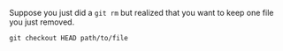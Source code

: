 Suppose you just did a `git rm` but realized that you want to keep one file you just removed.
~~~
git checkout HEAD path/to/file
~~~
